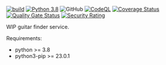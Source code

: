 [![build](https://github.com/plasticuproject/guitar-search/actions/workflows/tests.yml/badge.svg)](https://github.com/plasticuproject/guitar-search/actions/workflows/tests.yml)
[![Python 3.8](https://img.shields.io/badge/python-3.8+-blue.svg)](https://www.python.org/downloads/release/python-380/)
![GitHub](https://img.shields.io/github/license/plasticuproject/guitar-search)
[![CodeQL](https://github.com/plasticuproject/guitar-search/actions/workflows/codeql.yml/badge.svg)](https://github.com/plasticuproject/guitar-search/actions/workflows/codeql.yml)
[![Coverage Status](https://coveralls.io/repos/github/plasticuproject/guitar-search/badge.svg?branch=master)](https://coveralls.io/github/plasticuproject/guitar-search?branch=master)
[![Quality Gate Status](https://sonarcloud.io/api/project_badges/measure?project=plasticuproject_guitar-search&metric=alert_status)](https://sonarcloud.io/dashboard?id=plasticuproject_tides)
[![Security Rating](https://sonarcloud.io/api/project_badges/measure?project=plasticuproject_guitar-search&metric=security_rating)](https://sonarcloud.io/dashboard?id=plasticuproject_guitar-search)

WIP guitar finder service.

Requirements:
- python >= 3.8
- python3-pip >= 23.0.1
